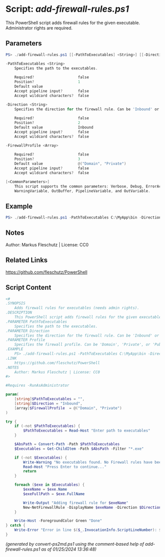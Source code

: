 Script: *add-firewall-rules.ps1*
========================

This PowerShell script adds firewall rules for the given executable. Administrator rights are required.

Parameters
----------
```powershell
PS> ./add-firewall-rules.ps1 [[-PathToExecutables] <String>] [[-Direction] <String>] [[-FirewallProfile] <Array>] [<CommonParameters>]

-PathToExecutables <String>
    Specifies the path to the executables.
    
    Required?                    false
    Position?                    1
    Default value                
    Accept pipeline input?       false
    Accept wildcard characters?  false

-Direction <String>
    Specifies the direction for the firewall rule. Can be 'Inbound' or 'Outbound'. Default is 'Inbound'.
    
    Required?                    false
    Position?                    2
    Default value                Inbound
    Accept pipeline input?       false
    Accept wildcard characters?  false

-FirewallProfile <Array>
    
    Required?                    false
    Position?                    3
    Default value                @("Domain", "Private")
    Accept pipeline input?       false
    Accept wildcard characters?  false

[<CommonParameters>]
    This script supports the common parameters: Verbose, Debug, ErrorAction, ErrorVariable, WarningAction, 
    WarningVariable, OutBuffer, PipelineVariable, and OutVariable.
```

Example
-------
```powershell
PS> ./add-firewall-rules.ps1 -PathToExecutables C:\MyApp\bin -Direction Outbound -Profile Private

```

Notes
-----
Author: Markus Fleschutz | License: CC0

Related Links
-------------
https://github.com/fleschutz/PowerShell

Script Content
--------------
```powershell
<#
.SYNOPSIS
	Adds firewall rules for executables (needs admin rights).
.DESCRIPTION
	This PowerShell script adds firewall rules for the given executable. Administrator rights are required.
.PARAMETER PathToExecutables
	Specifies the path to the executables.
.PARAMETER Direction
	Specifies the direction for the firewall rule. Can be 'Inbound' or 'Outbound'. Default is 'Inbound'.
.PARAMETER Profile 
	Specifies the firewall profile. Can be 'Domain', 'Private', or 'Public'. Multiple values can be specified as an array.
.EXAMPLE
	PS> ./add-firewall-rules.ps1 -PathToExecutables C:\MyApp\bin -Direction Outbound -Profile Private
.LINK
	https://github.com/fleschutz/PowerShell
.NOTES
	Author: Markus Fleschutz | License: CC0
#>

#Requires -RunAsAdministrator

param(
	[string]$PathToExecutables = "",
	[string]$Direction = "Inbound",
	[array]$FirewallProfile  = @("Domain", "Private")
)

try {
	if (-not $PathToExecutables) {
		$PathToExecutables = Read-Host "Enter path to executables"
	}

	$AbsPath = Convert-Path -Path $PathToExecutables
	$Executables = Get-ChildItem -Path $AbsPath -Filter "*.exe"

	if (-not $Executables) {
		Write-Warning "No executables found. No Firewall rules have been created."
		Read-Host "Press Enter to continue..."
		return
	}

	foreach ($exe in $Executables) {
		$exeName = $exe.Name
		$exeFullPath = $exe.FullName

		Write-Output "Adding firewall rule for $exeName"
		New-NetFirewallRule -DisplayName $exeName -Direction $Direction -Program $exeFullPath -Profile $FirewallProfile  -Action Allow
	}

	Write-Host -ForegroundColor Green "Done"
} catch {
	Write-Error "Error in line $($_.InvocationInfo.ScriptLineNumber): $($_.Exception.Message)"
}

```

*(generated by convert-ps2md.ps1 using the comment-based help of add-firewall-rules.ps1 as of 01/25/2024 13:36:48)*

